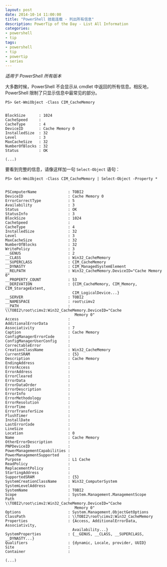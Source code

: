 ```yaml
---
layout: post
date: 2014-10-14 11:00:00
title: "PowerShell 技能连载 - 列出所有信息"
description: PowerTip of the Day - List All Information
categories:
- powershell
- tip
tags:
- powershell
- tip
- powertip
- series
---
```

_适用于 PowerShell 所有版本_

大多数时候，PowerShell 不会显示从 cmdlet 中返回的所有信息。相反地，PowerShell 限制了只显示信息中最常见的部分。

    PS> Get-WmiObject -Class CIM_CacheMemory
    
    
    BlockSize      : 1024
    CacheSpeed     : 
    CacheType      : 4
    DeviceID       : Cache Memory 0
    InstalledSize  : 32
    Level          : 3
    MaxCacheSize   : 32
    NumberOfBlocks : 32
    Status         : OK
    
    (...)
    

要看到完整的信息，请像这样加一句 `Select-Object` 语句：

    PS> Get-WmiObject -Class CIM_CacheMemory | Select-Object -Property *
    
    
    PSComputerName              : TOBI2
    DeviceID                    : Cache Memory 0
    ErrorCorrectType            : 5
    Availability                : 3
    Status                      : OK
    StatusInfo                  : 3
    BlockSize                   : 1024
    CacheSpeed                  : 
    CacheType                   : 4
    InstalledSize               : 32
    Level                       : 3
    MaxCacheSize                : 32
    NumberOfBlocks              : 32
    WritePolicy                 : 3
    __GENUS                     : 2
    __CLASS                     : Win32_CacheMemory
    __SUPERCLASS                : CIM_CacheMemory
    __DYNASTY                   : CIM_ManagedSystemElement
    __RELPATH                   : Win32_CacheMemory.DeviceID="Cache Memory 0"
    __PROPERTY_COUNT            : 53
    __DERIVATION                : {CIM_CacheMemory, CIM_Memory, CIM_StorageExtent, 
                                  CIM_LogicalDevice...}
    __SERVER                    : TOBI2
    __NAMESPACE                 : root\cimv2
    __PATH                      : \\TOBI2\root\cimv2:Win32_CacheMemory.DeviceID="Cache
                                   Memory 0"
    Access                      : 
    AdditionalErrorData         : 
    Associativity               : 7
    Caption                     : Cache Memory
    ConfigManagerErrorCode      : 
    ConfigManagerUserConfig     : 
    CorrectableError            : 
    CreationClassName           : Win32_CacheMemory
    CurrentSRAM                 : {5}
    Description                 : Cache Memory
    EndingAddress               : 
    ErrorAccess                 : 
    ErrorAddress                : 
    ErrorCleared                : 
    ErrorData                   : 
    ErrorDataOrder              : 
    ErrorDescription            : 
    ErrorInfo                   : 
    ErrorMethodology            : 
    ErrorResolution             : 
    ErrorTime                   : 
    ErrorTransferSize           : 
    FlushTimer                  : 
    InstallDate                 : 
    LastErrorCode               : 
    LineSize                    : 
    Location                    : 0
    Name                        : Cache Memory
    OtherErrorDescription       : 
    PNPDeviceID                 : 
    PowerManagementCapabilities : 
    PowerManagementSupported    : 
    Purpose                     : L1 Cache
    ReadPolicy                  : 
    ReplacementPolicy           : 
    StartingAddress             : 
    SupportedSRAM               : {5}
    SystemCreationClassName     : Win32_ComputerSystem
    SystemLevelAddress          : 
    SystemName                  : TOBI2
    Scope                       : System.Management.ManagementScope
    Path                        : \\TOBI2\root\cimv2:Win32_CacheMemory.DeviceID="Cache
                                   Memory 0"
    Options                     : System.Management.ObjectGetOptions
    ClassPath                   : \\TOBI2\root\cimv2:Win32_CacheMemory
    Properties                  : {Access, AdditionalErrorData, Associativity, 
                                  Availability...}
    SystemProperties            : {__GENUS, __CLASS, __SUPERCLASS, __DYNASTY...}
    Qualifiers                  : {dynamic, Locale, provider, UUID}
    Site                        : 
    Container                   : 
    
    (...)

<!--本文国际来源：[List All Information](http://community.idera.com/powershell/powertips/b/tips/posts/list-all-information)-->
